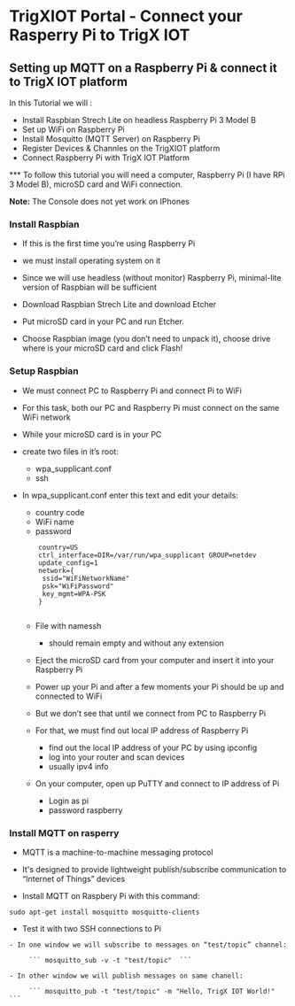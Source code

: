 
 
# TrigXIOT Portal -  Connect your Rasperry Pi to TrigX IOT

## Setting up MQTT on a Raspberry Pi & connect it to TrigX IOT platform

In this Tutorial we will : 

- Install Raspbian Strech Lite on headless Raspberry Pi 3 Model B
- Set up WiFi on Raspberry Pi
- Install Mosquitto (MQTT Server) on Raspberry Pi
- Register Devices & Channles on the TrigXIOT platform
- Connect Raspberry Pi with TrigX IOT Platform


*** To follow this tutorial you will need a computer, Raspberry Pi (I have RPi 3 Model B), microSD card and WiFi connection.

**Note:** The Console does not yet work on IPhones

### Install Raspbian

- If this is the first time you’re using Raspberry Pi
- we must install operating system on it
- Since we will use headless (without monitor) Raspberry Pi, minimal-lite version of Raspbian will be sufficient
- Download Raspbian Strech Lite and download Etcher
- Put microSD card in your PC and run Etcher.

- Choose Raspbian image (you don’t need to unpack it), choose drive where is your microSD card and click Flash!


### Setup Raspbian

- We must connect PC to Raspberry Pi and connect Pi to WiFi
- For this task, both our PC and Raspberry Pi must connect on the same WiFi network
- While your microSD card is in your PC
- create two files in it’s root:
     - wpa_supplicant.conf
     - ssh

- In wpa_supplicant.conf enter this text and edit your details: 
     - country code
     - WiFi name
     - password
     
   ``` 
       country=US
       ctrl_interface=DIR=/var/run/wpa_supplicant GROUP=netdev
       update_config=1
       network={
        ssid="WiFiNetworkName"
        psk="WiFiPassword"
        key_mgmt=WPA-PSK
       } 
       
    ```
       

     - File with namessh 
          - should remain empty and without any extension
          
          
  - Eject the microSD card from your computer and insert it into your Raspberry Pi
  - Power up your Pi and after a few moments your Pi should be up and connected to WiFi
  - But we don’t see that until we connect from PC to Raspberry Pi
  - For that, we must find out local IP address of Raspberry Pi
      - find out the local IP address of your PC by using ipconfig
      - log into your router and scan devices
      - usually ipv4 info
      
  - On your computer, open up PuTTY and connect to IP address of Pi
      - Login as pi 
      - password raspberry
      
### Install MQTT on rasperry

 - MQTT is a machine-to-machine messaging protocol
 - It's designed to provide lightweight publish/subscribe communication to “Internet of Things” devices
 
  - Install MQTT on Raspbery Pi with this command:

   ``` sudo apt-get install mosquitto mosquitto-clients ```
   
   - Test it with two SSH connections to Pi

    - In one window we will subscribe to messages on “test/topic” channel:

         ``` mosquitto_sub -v -t "test/topic"  ```

    - In other window we will publish messages on same chanell:

         ``` mosquitto_pub -t "test/topic" -m "Hello, TrigX IOT World!"  ```

